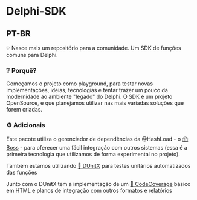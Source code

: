 # Delphi-SDK

## PT-BR

💡 Nasce mais um repositório para a comunidade. Um SDK de funções comuns para Delphi. 

### ❔ Porquê?
Começamos o projeto como playground, para testar novas implementações, ideias, tecnologias e tentar trazer um pouco da modernidade ao ambiente "legado" do Delphi. 
O SDK é um projeto OpenSource, e que planejamos utilizar nas mais variadas soluções que forem criadas. 
 
### ⚙ Adicionais 
Este pacote utiliza o gerenciador de dependências da @HashLoad - o [📦 Boss](https://github.com/HashLoad/boss) - para oferecer uma fácil integração com outros sistemas (essa é a primeira tecnologia que utilizamos de forma experimental no projeto).

Também estamos utilizando [🔄 DUnitX](https://github.com/VSoftTechnologies/DUnitX) para testes unitários automatizados das funções

Junto com o DUnitX tem a implementação de um [📃 CodeCoverage](https://sourceforge.net/projects/delphicodecoverage) básico em HTML e planos de integração com outros formatos e relatórios
